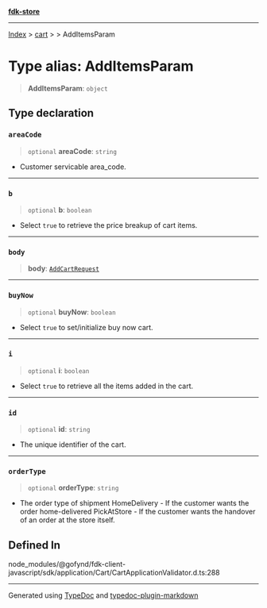 [**fdk-store**](../../../README.md)
***

[Index](../../../API.md) > [cart](../../README.md) > [<internal>](../README.md) > AddItemsParam

# Type alias: AddItemsParam

> **AddItemsParam**: `object`

## Type declaration

### `areaCode`

> `optional` **areaCode**: `string`

- Customer servicable area_code.

***

### `b`

> `optional` **b**: `boolean`

- Select `true` to retrieve the price breakup of cart items.

***

### `body`

> **body**: [`AddCartRequest`](type-alias.AddCartRequest.md)

***

### `buyNow`

> `optional` **buyNow**: `boolean`

- Select `true` to set/initialize buy now cart.

***

### `i`

> `optional` **i**: `boolean`

- Select `true` to retrieve all the items added in the cart.

***

### `id`

> `optional` **id**: `string`

- The unique identifier of the cart.

***

### `orderType`

> `optional` **orderType**: `string`

- The order type of shipment HomeDelivery - If
the customer wants the order home-delivered PickAtStore - If the customer
wants the handover of an order at the store itself.

## Defined In

node\_modules/@gofynd/fdk-client-javascript/sdk/application/Cart/CartApplicationValidator.d.ts:288

***
Generated using [TypeDoc](https://typedoc.org/) and [typedoc-plugin-markdown](https://www.npmjs.com/package/typedoc-plugin-markdown)
